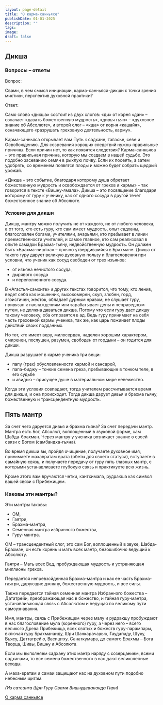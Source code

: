 ```yaml
---
layout: page-detail
title: "О карма-санньясе"
publishDate: 01-01-2025
description: ""
tags:
image:
draft: false
---
```


## Дикша

### Вопросы – ответы

Вопрос: 

Свами, в чем смысл инициации, карма-санньяса-дикши с точки зрения мистики, перспектив духовной практики?

Ответ:

Само слово «дикша» состоит из двух слогов: «ди» от корня «дан» – означает «давать божественную мудрость», «дивья гьян» – «духовное знание об Абсолюте», и второй слог – «кша» от корня «кашайя», означающего «разрушать греховную деятельность, карму».

Карма-санньяса открывает вам Путь к садхане, тапасье, севе и Освобождению. Для созревания хороших следствий нужны правильные причины. Если причин нет, то как появятся следствия? Карма-санньяса – это правильная причина, которую мы создаем в нашей судьбе. Это подобно засеванию семян в рыхлую почву. Если их посеять, а затем удобрять, со временем появятся плоды и можно будет собрать щедрый урожай.

«Дикша – это событие, благодаря которому душа обретает божественную мудрость и освобождается от грехов и кармы» – так говорится в тексте «Вишну-ямала». Дикша – это посвящение благодаря которому от гуру к ученику, как от одного сосуда в другой течет божественное знание об Абсолюте.

### Условия для дикши

Дикшу, мантру можно получить не от каждого, не от любого человека, а от того, кто есть гуру, кто сам имеет мудрость, опыт садханы, благословлен богами, учителями, ачарьями, кто пребывает в линии преемственности учителей, и самое главное, кто сам реализовал в опыте самадхи Брахма-гьяну, недвойственную мудрость. Он должен быть «Брахма-ништха» – прочно утвердившийся в Брахмане. Дикша от такого гуру дарует великую духовную пользу и благословения при условии, что ученик как сосуд свободен от трех изъянов:

* от изъяна нечистого сосуда,
* дырявого сосуда
* и переполненного сосуда.

В «Агастья-самхите» и других текстах говорится, что тому, кто ленив, ведет себя как мошенник, высокомерен, скуп, злобен, горд, эгоистичен, жесток, обладает дурным нравом, не слушает гуру, привязан к наслаждениям или зарабатывает деньги неправедным путем, не должна даваться дикша. Потому что если гуру даст дикшу такому человеку, оба отправятся в ад. Ведь гуру принимает на себя часть греховной кармы ученика, так же, как царь пожинает плоды действий своих подданных.

Но тот, кто имеет веру, милосерден, наделен хорошим характером, смиренен, послушен, разумен, свободен от гордыни – он годится для дикши.

Дикша разрушает в карме ученика три вещи:

* папу (грех) обусловленности кармой и сансарой,
* папа-биджу – тонкие семена греха, пребывающие в тонком теле, в его судьбе
* и авидью – присущее душе в материальном мире невежество.

Когда эти условия совпадают, тогда учителем рассчитывается время для дикши, и она происходит. Тогда дикша дарует дивья и брахма гьяну, божественную и трансцендентную мудрость.

## Пять мантр

За счет чего даруется дивья и брахма гьяна? За счет передачи мантр. Мантра есть Бог, Абсолют, воплощенный в звуковой форме, сам Шабда-брахман. Через мантру у ученика возникает знание о своей связи с Богом (самбандха-гьяна).

Во время дикши вы, пройдя очищение, получаете духовное имя, принимаете махавратам врата (обеты для своего статуса), вступаете в самайную связь, и получаете передачу от гуру пять главных мантр, с которыми устанавливаете глубокую связь и практикуете всю жизнь.

Кроме этого вам вручаются четки, кантхимала, рудракша как символ вашей связи с Прибежищем.

### Каковы эти мантры?

Эти мантры таковы:

* ОМ,
* Гаятри,
* Брахма-мантра,
* Семенная мантра избранного божества,
* Гуру-мантра.

ОМ – трансцендентный слог, это сам Бог, воплощенный в звуке, Шабда-Брахман, он есть корень и мать всех мантр, безошибочно ведущий к Абсолюту.

Гаятри – Мать всех Вед, пробуждающая мудрость и устраняющая миллионы грехов.

Передается непревзойденная Брахма-мантра и как ее часть Брахма-гаятри, дарующие джняну, божественную мудрость, и все силы.

Также передается тайная семенная мантра Избранного божества – Дататрейи, преображающая нас в божество, и тайная гуру-мантра, устанавливающая связь с Абсолютом и ведущая по великому пути самоузнавания.

Имя, мантры, связь с Прибежищем через малу и рудракшу пробуждают в нас благословение мула (коренного) гуру, а через него – всего великого Древа Прибежища, всех святых и божеств гуру-парампары, включая гуру Брахмананду, Шри Шанкарачарью, Гаудападу, Шуку, Вьясу, Даттатрейю, Васиштху, Санаткумара, до самого Брахмы – Бога Творца, Шивы, Вишну и Абсолюта.

Если мы выполняем садхану этих мантр наряду с созерцанием, всеми садханами, то все семена божественного в нас дают великолепные всходы. 

А маха-вратам и самаи защищают нас на духовном пути подобно небесным щитам.

_(Из сатсанга Шри Гуру Свами Вишнудевананда Гири)_

[О карма санньясе](/binaries/file/news/f%5F2950.docx)
